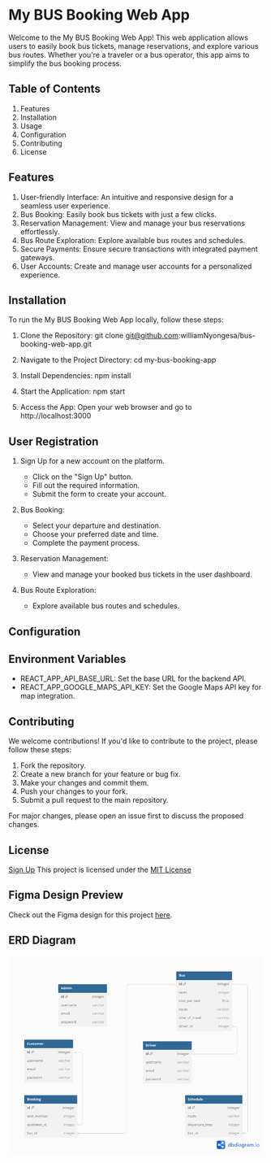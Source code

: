 # My BUS Booking Web App

Welcome to the My BUS Booking Web App! This web application allows users to easily book bus tickets, manage reservations, and explore various bus routes. Whether you're a traveler or a bus operator, this app aims to simplify the bus booking process.

## Table of Contents

1. Features
2. Installation
3. Usage
4. Configuration
5. Contributing
6. License

## Features
1. User-friendly Interface: An intuitive and responsive design for a seamless user experience.
2. Bus Booking: Easily book bus tickets with just a few clicks.
3. Reservation Management: View and manage your bus reservations effortlessly.
4. Bus Route Exploration: Explore available bus routes and schedules.
5. Secure Payments: Ensure secure transactions with integrated payment gateways.
6. User Accounts: Create and manage user accounts for a personalized experience.

## Installation
To run the My BUS Booking Web App locally, follow these steps:

1. Clone the Repository:
git clone git@github.com:williamNyongesa/bus-booking-web-app.git

2. Navigate to the Project Directory:
cd my-bus-booking-app

3. Install Dependencies:
npm install

4. Start the Application:
npm start

5. Access the App:
Open your web browser and go to http://localhost:3000

## User Registration

1. Sign Up for a new account on the platform.
    - Click on the "Sign Up" button.
    - Fill out the required information.
    - Submit the form to create your account.

2. Bus Booking:

    - Select your departure and destination.
    - Choose your preferred date and time.
    - Complete the payment process.
3. Reservation Management:

    - View and manage your booked bus tickets in the user dashboard.
4.  Bus Route Exploration:

    - Explore available bus routes and schedules.

## Configuration
## Environment Variables
  
   - REACT_APP_API_BASE_URL: Set the base URL for the backend API.
   - REACT_APP_GOOGLE_MAPS_API_KEY: Set the Google Maps API key for map integration.

## Contributing
We welcome contributions! If you'd like to contribute to the project, please follow these steps:

1. Fork the repository.
2. Create a new branch for your feature or bug fix.
3. Make your changes and commit them.
4. Push your changes to your fork.
5. Submit a pull request to the main repository.

For major changes, please open an issue first to discuss the proposed changes.

## License
[Sign Up](https://example.com/signup)
This project is licensed under the [MIT License]()




## Figma Design Preview

Check out the Figma design for this project [here](https://www.figma.com/file/Ux13ecnDAjPcC7G28dsZ6u/Bus-Booking-App?type=design&node-id=302-94&mode=design&t=HR0rLV2IVJK0v3Dn-0).

## ERD Diagram

![Alt text](images/erdiagram.png)
